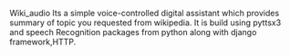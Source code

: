 Wiki_audio
 Its a simple voice-controlled digital assistant which provides summary of topic you requested from wikipedia.
 It is build using pyttsx3 and speech Recognition packages from python along with django framework,HTTP.
